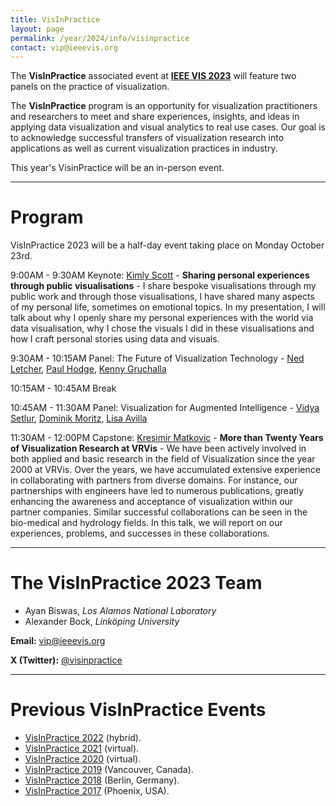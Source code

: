 ```yaml
---
title: VisInPractice
layout: page
permalink: /year/2024/info/visinpractice
contact: vip@ieeevis.org
---
```


The **VisInPractice** associated event at **[IEEE VIS 2023](http://ieeevis.org/year/2023/welcome)** will feature two panels on the practice of visualization.

The **VisInPractice** program is an opportunity for visualization practitioners and researchers to meet and share experiences, insights, and ideas in applying data visualization and visual analytics to real use cases. Our goal is to acknowledge successful transfers of visualization research into applications as well as current visualization practices in industry.

This year's VisinPractice will be an in-person event.
- - -

# Program

VisInPractice 2023 will be a half-day event taking place on Monday October 23rd. 

9:00AM - 9:30AM Keynote: [Kimly Scott](https://public.tableau.com/app/profile/kimly.scott/vizzes) - **Sharing personal experiences through public visualisations** -  I share bespoke visualisations through my public work and through those visualisations, I have shared many aspects of my personal life, sometimes on emotional topics. In my presentation, I will talk about why I openly share my personal experiences with the world via data visualisation, why I chose the visuals I did in these visualisations and how I craft personal stories using data and visuals.

9:30AM - 10:15AM Panel: The Future of Visualization Technology - [Ned Letcher](https://www.thoughtworks.com/en-au/profiles/n/ned-letcher), [Paul Hodge](https://datavizguy.com/), [Kenny Gruchalla](https://www.nrel.gov/research/staff/kenny-gruchalla.html)

10:15AM - 10:45AM Break

10:45AM - 11:30AM Panel: Visualization for Augmented Intelligence - [Vidya Setlur](https://www.tableau.com/research/people/vidya-setlur), [Dominik Moritz](https://www.domoritz.de/), [Lisa Avilla](https://www.kitware.com/lisa-avila/)

11:30AM - 12:00PM Capstone: [Kresimir Matkovic](https://www.vrvis.at/en/about-us/team/infos/matkovic-kresimir) - **More than Twenty Years of Visualization Research at VRVis** - We have been actively involved in both applied and basic research in the field of Visualization since the year 2000 at VRVis. Over the years, we have accumulated extensive experience in collaborating with partners from diverse domains. For instance, our partnerships with engineers have led to numerous publications, greatly enhancing the awareness and acceptance of visualization within our partner companies. Similar successful collaborations can be seen in the bio-medical and hydrology fields. In this talk, we will report on our experiences, problems, and successes in these collaborations.

- - -

# The VisInPractice 2023 Team

* Ayan Biswas, _Los Alamos National Laboratory_
* Alexander Bock, _Linköping University_


**Email:** [vip@ieeevis.org](mailto:vip@ieeevis.org)

**X (Twitter):** [@visinpractice](https://twitter.com/visinpractice)

- - -

# Previous VisInPractice Events 
* [VisInPractice 2022](http://ieeevis.org/year/2022/info/visinpractice) (hybrid).
* [VisInPractice 2021](http://ieeevis.org/year/2021/info/visinpractice) (virtual).
* [VisInPractice 2020](https://visinpractice.github.io/assets/vip2020/index.html) (virtual).
* [VisInPractice 2019](https://visinpractice.github.io/assets/vip2019/index.html) (Vancouver, Canada).
* [VisInPractice 2018](https://visinpractice.github.io/assets/vip2018/index.html) (Berlin, Germany).
* [VisInPractice 2017](https://visinpractice.github.io/assets/vip2017/index.html) (Phoenix, USA).
